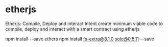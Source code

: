 # etherjs
Etherjs: Compile, Deploy and interact
Intent create minimum viable code to compile, deploy and interact with a smart contract using etherjs

npm install --save ethers
npm install fs-extra@8.1.0 solc@0.5.11 --save
